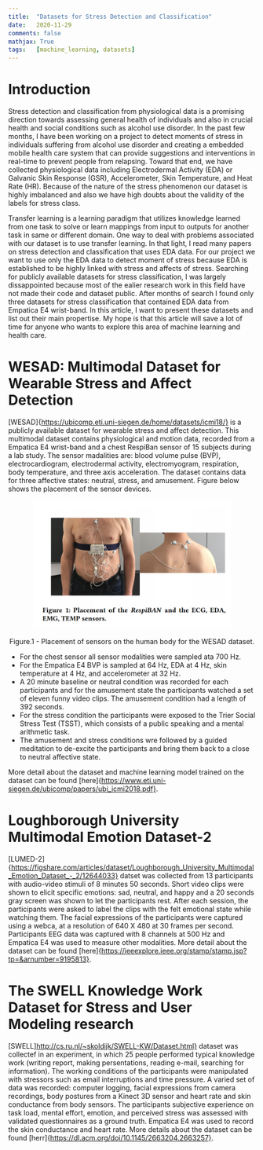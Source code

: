 ```yaml
---
title: 	"Datasets for Stress Detection and Classification"
date: 	2020-11-29
comments: false
mathjax: True
tags: 	[machine_learning, datasets]
---
```


# Introduction
Stress detection and classification from physiological data is a promising direction towards assessing general health of
individuals and also in crucial health and social conditions such as alcohol use disorder. In the past few months, I have been working
on a project to detect moments of stress in individuals suffering from alcohol use disorder and creating a embedded mobile health care
system that can provide suggestions and interventions in real-time to prevent people from relapsing. Toward that end, we have collected physiological data 
including Electrodermal Activity (EDA) or Galvanic Skin Response (GSR), Accelerometer, Skin Temperature, and Heat Rate (HR). Because of the nature of the stress phenomenon
our dataset is highly imbalanced and also we have high doubts about the validity of the labels for stress class. 

Transfer learning is a learning paradigm that utilizes knowledge learned from one task to solve or learn mappings from input to outputs for another task in same or different
domain. One way to deal with problems associated with our dataset is to use transfer learning. In that light, I read many papers on stress detection and classification that uses
EDA data. For our project we want to use only the EDA data to detect moment of stress because EDA is established to be highly linked with stress and affects of stress. Searching for 
publicly available datasets for stress classification, I was largely dissappointed because most of the ealier research work in this field have not made their code and dataset public. After months of search I found only three datasets for stress classification that contained EDA data from Empatica E4 wrist-band. In this article, I want to present these datasets and list out their main propertise. My hope is that this article will save a lot of time for anyone who wants to explore this area of machine learning and health care.

# WESAD: Multimodal Dataset for Wearable Stress and Affect Detection
[WESAD]{https://ubicomp.eti.uni-siegen.de/home/datasets/icmi18/} is a publicly available dataset for wearable stress and affect detection. This multimodal dataset contains physiological and motion data, recorded from a Empatica E4 wrist-band and a chest RespiBan sensor of 15 subjects during a lab study. The sensor madalities are: blood volume pulse (BVP), electrocardiogram, electrodermal activity, electromyogram, respiration, body temperature, and three axis acceleration. The dataset contains data for three affective states: neutral, stress, and amusement. Figure below shows the placement of the sensor devices. 

<p align="center">
  <img src="../assets/images/wesad_placement.png" alt="WESAD Sensor Body Placement" style="width:80%"/>
  <figcaption align="center">Figure.1 - Placement of sensors on the human body for the WESAD dataset.</figcaption>
</p>

- For the chest sensor all sensor modalities were sampled ata 700 Hz.
- For the Empatica E4 BVP is sampled at 64 Hz, EDA at 4 Hz, skin temperature at 4 Hz, and accelerometer at 32 Hz. 
- A 20 minute baseline or neutral condition was recorded for each participants and for the amusement state the participants watched a set of eleven funny video clips. The amusement condition had a length of 392 seconds. 
- For the stress condition the participants were exposed to the Trier Social Stress Test (TSST), which consists of a public speaking and a mental arithmetic task. 
- The amusement and stress conditions wre followed by a guided meditation to de-excite the participants and bring them back to a close to neutral affective state. 

More detail about the dataset and machine learning model trained on the dataset can be found [here]{https://www.eti.uni-siegen.de/ubicomp/papers/ubi_icmi2018.pdf}.


# Loughborough University Multimodal Emotion Dataset-2
[LUMED-2]{https://figshare.com/articles/dataset/Loughborough_University_Multimodal_Emotion_Dataset_-_2/12644033} datset was collected from 13 participants with audio-video stimuli of 8 minutes 50 seconds. Short video clips were shown to elicit specific emotions: sad, neutral, and happy and a 20 seconds gray screen was shown to let the participants rest. After each session, the participants were asked to label the clips with the felt emotional state while watching them. The facial expressions of the participants were captured using a webca, at a resolution of 640 X 480 at 30 frames per second. Participants EEG data was captured with 8 channels at 500 Hz and Empatica E4 was used to measure other modalities. More detail about the dataset can be found [here]{https://ieeexplore.ieee.org/stamp/stamp.jsp?tp=&arnumber=9195813}.


# The SWELL Knowledge Work Dataset for Stress and User Modeling research
[SWELL]http://cs.ru.nl/~skoldijk/SWELL-KW/Dataset.html} dataset was collectef in an experiment, in which 25 people performed typical knowledge work (writing report, making persentations, reading e-mail, searching for information). The working conditions of the participants were manipulated with stressors such as email interruptions and time pressure. A varied set of data was recorded: computer logging, facial expressions from camera recordings, body postures from a Kinect 3D sensor and heart rate and skin conductance from body sensors. The participants subjective experience on task load, mental effort, emotion, and perceived stress was assessed with validated questionnaires as a ground truth. Empatica E4 was used to record the skin conductance and heart rate. More details about the dataset can be found [herr]{https://dl.acm.org/doi/10.1145/2663204.2663257}.